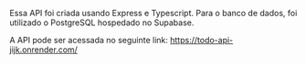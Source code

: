Essa API foi criada usando Express e Typescript. Para o banco de dados, foi utilizado o PostgreSQL hospedado no Supabase.

A API pode ser acessada no seguinte link: https://todo-api-jijk.onrender.com/
